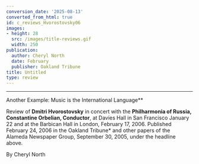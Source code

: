 ```yaml
---
conversion_date: '2025-08-13'
converted_from_html: true
id: c_reviews_Hvorostovsky06
images:
- height: 28
  src: /images/title-reviews.gif
  width: 250
publication:
  author: Cheryl North
  date: February
  publisher: Oakland Tribune
title: Untitled
type: review
---
```


***

Another Example: Music is the International Language**

Review of **Dmitri Hvorostovsky** in concert with the **Philharmonia of Russia, Constantine Orbelian, Conductor**, at Davies Hall in San Francisco January 22 and at the Barbican Hall in London, February 17, 2006. Published February 24, 2006 in the Oakland Tribune* and other papers of the Alameda Newspaper Group, September 30, 2005, under the headline above.

By Cheryl North